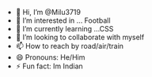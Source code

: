 - 👋 Hi, I’m @Milu3719
- 👀 I’m interested in ... Football
- 🌱 I’m currently learning ...CSS
- 💞️ I’m looking to collaborate with myself
- 📫 How to reach by road/air/train
- 😄 Pronouns: He/Him
- ⚡ Fun fact: Im Indian

<!---
Milu3719/Milu3719 is a ✨ special ✨ repository because its `README.md` (this file) appears on your GitHub profile.
You can click the Preview link to take a look at your changes.
--->
